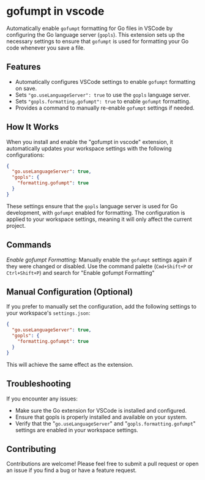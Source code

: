 # gofumpt in vscode

Automatically enable `gofumpt` formatting for Go files in VSCode by configuring the Go language server (`gopls`). This extension sets up the necessary settings to ensure that `gofumpt` is used for formatting your Go code whenever you save a file.

## Features

- Automatically configures VSCode settings to enable `gofumpt` formatting on save.
- Sets `"go.useLanguageServer": true` to use the `gopls` language server.
- Sets `"gopls.formatting.gofumpt": true` to enable `gofumpt` formatting.
- Provides a command to manually re-enable `gofumpt` settings if needed.

## How It Works

When you install and enable the "gofumpt in vscode" extension, it automatically updates your workspace settings with the following configurations:

```json
{
  "go.useLanguageServer": true,
  "gopls": {
    "formatting.gofumpt": true
  }
}
```

These settings ensure that the `gopls` language server is used for Go development, with `gofumpt` enabled for formatting. The configuration is applied to your workspace settings, meaning it will only affect the current project.

## Commands

*Enable gofumpt Formatting:* Manually enable the `gofumpt` settings again if they were changed or disabled. Use the command palette (`Cmd+Shift+P` or `Ctrl+Shift+P`) and search for "Enable gofumpt Formatting"

## Manual Configuration (Optional)

If you prefer to manually set the configuration, add the following settings to your workspace's `settings.json`:

```json
{
  "go.useLanguageServer": true,
  "gopls": {
    "formatting.gofumpt": true
  }
}
```

This will achieve the same effect as the extension.

## Troubleshooting

If you encounter any issues:

- Make sure the Go extension for VSCode is installed and configured.
- Ensure that gopls is properly installed and available on your system.
- Verify that the "`go.useLanguageServer`" and "`gopls.formatting.gofumpt`" settings are enabled in your workspace settings.

## Contributing

Contributions are welcome! Please feel free to submit a pull request or open an issue if you find a bug or have a feature request.
